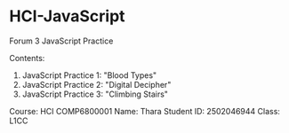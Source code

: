 # HCI-JavaScript
Forum 3 JavaScript Practice

Contents:
1. JavaScript Practice 1: "Blood Types"
2. JavaScript Practice 2: "Digital Decipher"
3. JavaScript Practice 3: "Climbing Stairs"

Course: HCI COMP6800001
Name: Thara
Student ID: 2502046944
Class: L1CC
